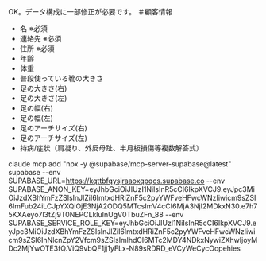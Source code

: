 OK。データ構成に一部修正が必要です。
＃顧客情報
- 名 ※必須
- 連絡先 ※必須
- 住所 ※必須
- 年齢
- 体重
- 普段使っている靴の大きさ
- 足の大きさ(右)
- 足の大きさ(左)
- 足の幅(右)
- 足の幅(左)
- 足のアーチサイズ(右)
- 足のアーチサイズ(左)
- 持病/症状（肩凝り、外反母趾、半月板損傷等複数解答式）

claude mcp add "npx -y @supabase/mcp-server-supabase@latest" supabase --env SUPABASE_URL=https://kqttbfqysjraaoxqpqcs.supabase.co --env SUPABASE_ANON_KEY=eyJhbGciOiJIUzI1NiIsInR5cCI6IkpXVCJ9.eyJpc3MiOiJzdXBhYmFzZSIsInJlZiI6ImtxdHRiZnF5c2pyYWFveHFwcWNzIiwicm9sZSI6ImFub24iLCJpYXQiOjE3NjA2ODQ5MTcsImV4cCI6MjA3NjI2MDkxN30.e7h75KXAeyo7l3tZj9T0NEPCLkluInUgV0TbuZFn_88
 --env SUPABASE_SERVICE_ROLE_KEY=eyJhbGciOiJIUzI1NiIsInR5cCI6IkpXVCJ9.eyJpc3MiOiJzdXBhYmFzZSIsInJlZiI6ImtxdHRiZnF5c2pyYWFveHFwcWNzIiwicm9sZSI6InNlcnZpY2Vfcm9sZSIsImlhdCI6MTc2MDY4NDkxNywiZXhwIjoyMDc2MjYwOTE3fQ.ViQ9vbQF1jj1yFLx-N89sRDRD_eVCyWeCycOopehies


